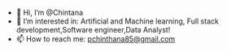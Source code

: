 - 👋 Hi, I’m @Chintana
- 👀 I’m interested in: Artificial and Machine learning, Full stack development,Software engineer,Data Analyst!
- 📫 How to reach me: pchinthana85@gmail.com

<!---
Chintanaa/Chintanaa is a ✨ special ✨ repository because its `README.md` (this file) appears on your GitHub profile.
You can click the Preview link to take a look at your changes.
--->
